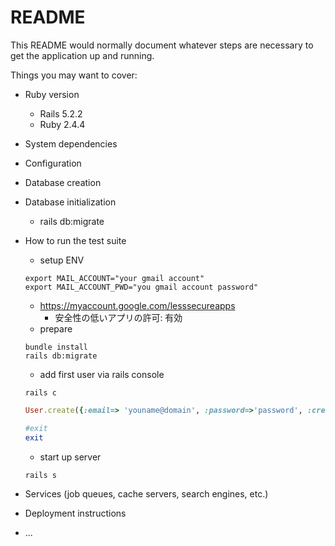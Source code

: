 # README

This README would normally document whatever steps are necessary to get the
application up and running.

Things you may want to cover:

* Ruby version
    - Rails 5.2.2
    - Ruby 2.4.4

* System dependencies

* Configuration

* Database creation
    

* Database initialization
    - rails db:migrate

* How to run the test suite
    - setup ENV
    ```Shell
    export MAIL_ACCOUNT="your gmail account"
    export MAIL_ACCOUNT_PWD="you gmail account password"
    ```
    - https://myaccount.google.com/lesssecureapps
        - 安全性の低いアプリの許可: 有効
    - prepare
    ```Shell
    bundle install
    rails db:migrate
    ```
    - add first user via rails console
    ```Shell
    rails c
    ```
    ```Ruby
    User.create({:email=> 'youname@domain', :password=>'password', :created_by=>1, :updated_by=>1, :created_at=>DateTime.now, :updated_at=>DateTime.now, :password_confirmation=>'password'})
    
    #exit
    exit
    
    ```
    - start up server 
    ```Shell
    rails s
    ```

* Services (job queues, cache servers, search engines, etc.)

* Deployment instructions

* ...
